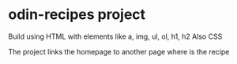 # odin-recipes project

Build using HTML with elements like a, img, ul, ol, h1, h2
Also CSS

The project links the homepage to another page where is the recipe